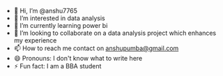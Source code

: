 - 👋 Hi, I’m @anshu7765
- 👀 I’m interested in data analysis
- 🌱 I’m currently learning power bi
- 💞️ I’m looking to collaborate on a data analysis project which enhances my experience
- 📫 How to reach me contact on anshupumba@gmail.com
- 😄 Pronouns: I don't know what to write here  
- ⚡ Fun fact: I am a BBA student

<!---
anshu7765/anshu7765 is a ✨ special ✨ repository because its `README.md` (this file) appears on your GitHub profile.
You can click the Preview link to take a look at your changes.
--->
